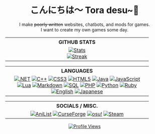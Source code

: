 <h1 align="center">こんにちは〜 Tora desu~🐯</h1>
<p align="center">I make <strike>poorly written</strike> websites, chatbots, and mods for games.<br />I want to create my own games some day.</p>

<!-- -------------------------------- Stats / Streak -------------------------------- -->

<table align="center">
  <tr>
    <th align="center">GITHUB STATS</th>
  </tr>
  <tr>
    <td align="center" width="440px">
      <a href="https://github.com/anuraghazra/github-readme-stats">
        <picture>
          <source media="(prefers-color-scheme: dark)" srcset="https://github-readme-stats.vercel.app/api?username=TehSeph&theme=github_dark&show_icons=true&rank_icon=github" />
          <source media="(prefers-color-scheme: light)" srcset="https://github-readme-stats.vercel.app/api?username=TehSeph&show_icons=true&rank_icon=github" />
          <img alt="Stats" src="https://github-readme-stats.vercel.app/api?username=TehSeph" />
        </picture>
      </a>
      <br />
      <a href="https://github.com/denvercoder1/github-readme-streak-stats">
        <picture>
          <source media="(prefers-color-scheme: dark)" srcset="https://github-readme-streak-stats.herokuapp.com?user=TehSeph&theme=github-dark-blue" />
          <source media="(prefers-color-scheme: light)" srcset="https://github-readme-streak-stats.herokuapp.com?user=TehSeph" />
          <img alt="Streak" src="https://github-readme-streak-stats.herokuapp.com?user=TehSeph" />
        </picture>
      </a>
    </td>
  </tr>
</table>

<!-- -------------------------------- Tools / Frameworks -------------------------------- -->

<!-- Soon :tm: -->

<!-- -------------------------------- Languages -------------------------------- -->

<table align="center">
  <tr>
    <th align="center">LANGUAGES</th>
  </tr>
  <tr>
    <td align="center" width="440px">
      <a href="https://github.com/TehSeph"><img alt=".NET" src="https://img.shields.io/badge/C%23-%23512BD4?style=for-the-badge"></a>
      <a href="https://github.com/TehSeph"><img alt="C++" src="https://img.shields.io/badge/C%2B%2B-%2300599C?style=for-the-badge"></a>
      <a href="https://github.com/TehSeph"><img alt="CSS3" src="https://img.shields.io/badge/CSS-%231572B6?style=for-the-badge"></a>
      <a href="https://github.com/TehSeph"><img alt="HTML5" src="https://img.shields.io/badge/HTML-%23E34F26?style=for-the-badge"></a>
      <a href="https://github.com/TehSeph"><img alt="Java" src="https://img.shields.io/badge/Java-%230769AD?style=for-the-badge"></a>
      <a href="https://github.com/TehSeph"><img alt="JavaScript" src="https://img.shields.io/badge/JavaScript-%23F7DF1E?style=for-the-badge"></a>
      <a href="https://github.com/TehSeph"><img alt="Lua" src="https://img.shields.io/badge/Lua-%232C2D72?style=for-the-badge"></a>
      <a href="https://github.com/TehSeph"><img alt="Markdown" src="https://img.shields.io/badge/Markdown-%23000000?style=for-the-badge"></a><!-- lol Irony -->
      <a href="https://github.com/TehSeph"><img alt="SQL" src="https://img.shields.io/badge/SQL-%234479A1?style=for-the-badge"></a>
      <a href="https://github.com/TehSeph"><img alt="PHP" src="https://img.shields.io/badge/PHP-%23777BB4?style=for-the-badge"></a>
      <a href="https://github.com/TehSeph"><img alt="Python" src="https://img.shields.io/badge/Python-%233776AB?style=for-the-badge"></a>
      <a href="https://github.com/TehSeph"><img alt="Ruby" src="https://img.shields.io/badge/Ruby-%23CC342D?style=for-the-badge"></a>
      <br />
      <a href="https://github.com/TehSeph"><img alt="English" src="https://img.shields.io/badge/English-%23555555?style=for-the-badge"></a><!-- Native langauge, Me is can very fluent! -->
      <a href="https://github.com/TehSeph"><img alt="Japanese" src="https://img.shields.io/badge/日本語-%23555555?style=for-the-badge"></a><!-- 15+ years self-taught, 私は日本語がまだ下手です。外人です。 -->
      <!--a href="https://github.com/TehSeph"><img alt="German" src="https://img.shields.io/badge/Deutsch-%23555555?style=for-the-badge"></a><!-- 3 years highschool, Nicht gut. -->
    </td>
  </tr>
</table>

<!-- -------------------------------- Socials / Misc. -------------------------------- -->

<table align="center">
  <tr>
    <th align="center">SOCIALS / MISC.</th>
  </tr>
  <tr>
    <td align="center" width="440px">
      <!--a href=""><img alt="Discord" src="https://img.shields.io/badge/Discord-%235865F2?style=for-the-badge"></a-->
      <!--a href=""><img alt="Facebook" src="https://img.shields.io/badge/Facebook-%230866FF?style=for-the-badge"></a-->
      <!--a href=""><img alt="X(Twitter)" src="https://img.shields.io/badge/X(Twitter)-%23000000?style=for-the-badge"></a-->
      <!--a href=""><img alt="YouTube" src="https://img.shields.io/badge/YouTube-%23FF0000?style=for-the-badge"></a-->
      <!--a href=""><img alt="Twitch" src="https://img.shields.io/badge/Twitch-%239146FF?style=for-the-badge"></a-->
      <a href="https://anilist.co/user/Toranaado/"><img alt="AniList" src="https://img.shields.io/badge/AniList-%2302A9FF?style=for-the-badge&logo=anilist&logoColor=%23FFFFFF"></a>
      <a href="https://www.curseforge.com/members/tehseph"><img alt="CurseForge" src="https://img.shields.io/badge/CurseForge-%23F16436?style=for-the-badge&logo=curseforge&logoColor=%23FFFFFF"></a>
      <!--a href=""><img alt="Modrinth" src="https://img.shields.io/badge/Modrinth-%2300AF5C?style=for-the-badge"></a-->
      <!--a href=""><img alt="Nexus" src="https://img.shields.io/badge/Nexus-%23E6832B?style=for-the-badge"></a-->
      <a href="https://osu.ppy.sh/users/1482744"><img alt="osu!" src="https://img.shields.io/badge/osu!-%23FF66AA?style=for-the-badge&logo=osu&logoColor=%23FFFFFF"></a>
      <a href="https://steamcommunity.com/id/tehseph/"><img alt="Steam" src="https://img.shields.io/badge/Steam-%23000000?style=for-the-badge&logo=steam&logoColor=%23FFFFFF"></a>
      <!--a href=""><img alt="Patreon" src="https://img.shields.io/badge/Patreon-%23000000?style=for-the-badge"></a-->
      <!--a href=""><img alt="PayPal" src="https://img.shields.io/badge/PayPal-%23003087?style=for-the-badge"></a-->
      <!--a href=""><img alt="Ko-fi" src="https://img.shields.io/badge/Ko--fi-%23FF5E5B?style=for-the-badge"></a-->
    </td>
  </tr>
</table>

<!-- -------------------------------- Profile Views -------------------------------- -->

<p align="center">
  <a href="https://github.com/antonkomarev/github-profile-views-counter">
    <img alt="Profile Views" src="https://komarev.com/ghpvc/?username=TehSeph&color=orange&style=for-the-badge" />
  </a>
</p>
